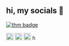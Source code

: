 ## hi, my socials 👋

<p align="left">
  <a href="https://tryhackme.com/p/taww" target="_blank">
    <img src="https://tryhackme-badges.s3.amazonaws.com/taww.png" alt="thm badge" /></a>
<p align="left">
  <a href="https://discord.com/users/428575537917722625" target="_blank">
    <img src="https://github.com/user-attachments/assets/32fb9caa-21c3-4ddb-9a9b-0ea52c56ed36" width="20" alt="discord"/></a>
  <a href="https://steamcommunity.com/id/tyu/" target="_blank">
    <img src="https://github.com/user-attachments/assets/cdfc895f-9366-47f3-b5a3-b6a2e8fa0b50" width="20" alt="steam"/></a>
<img 
  src="https://upload.wikimedia.org/wikipedia/commons/1/13/Arch_Linux_%22Crystal%22_icon.svg"
  alt="arch"
  width="20" 
/>
<img
src="https://github.com/user-attachments/assets/0f6ae301-a74c-4fe9-a03c-df5ce5599436"
  alt="hyprland"
  width="15" 
/>
